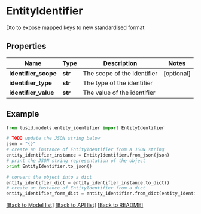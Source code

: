 # EntityIdentifier

Dto to expose mapped keys to new standardised format

## Properties
Name | Type | Description | Notes
------------ | ------------- | ------------- | -------------
**identifier_scope** | **str** | The scope of the identifier | [optional] 
**identifier_type** | **str** | The type of the identifier | 
**identifier_value** | **str** | The value of the identifier | 

## Example

```python
from lusid.models.entity_identifier import EntityIdentifier

# TODO update the JSON string below
json = "{}"
# create an instance of EntityIdentifier from a JSON string
entity_identifier_instance = EntityIdentifier.from_json(json)
# print the JSON string representation of the object
print EntityIdentifier.to_json()

# convert the object into a dict
entity_identifier_dict = entity_identifier_instance.to_dict()
# create an instance of EntityIdentifier from a dict
entity_identifier_form_dict = entity_identifier.from_dict(entity_identifier_dict)
```
[[Back to Model list]](../README.md#documentation-for-models) [[Back to API list]](../README.md#documentation-for-api-endpoints) [[Back to README]](../README.md)


